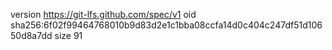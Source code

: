 version https://git-lfs.github.com/spec/v1
oid sha256:6f02f99464768010b9d83d2e1c1bba08ccfa14d0c404c247df51d10650d8a7dd
size 91
